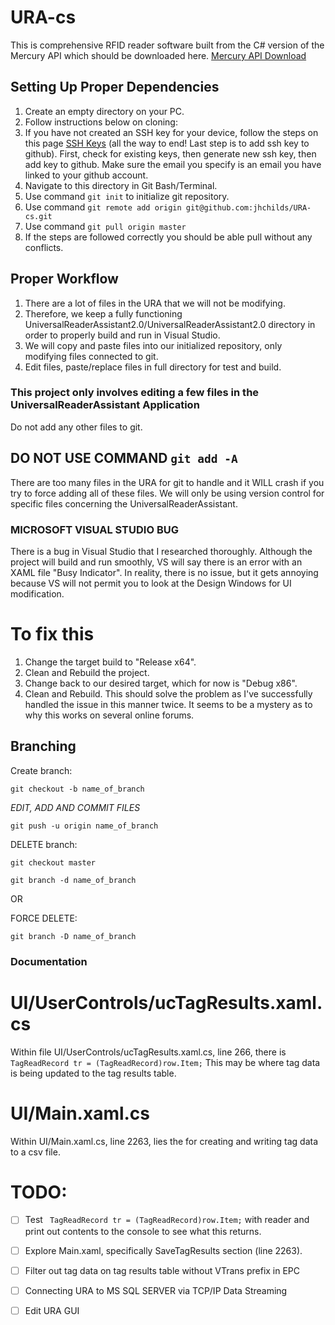 # URA-cs
This is comprehensive RFID reader software built from the C# version of the Mercury API which should be downloaded here. 
[Mercury API Download](https://www.jadaktech.com/documentation/rfid/mercuryapi/)
## Setting Up Proper Dependencies

1. Create an empty directory on your PC.
2. Follow instructions below on cloning:
3. If you have not created an SSH key for your device, follow the steps on this page [SSH Keys](https://help.github.com/articles/checking-for-existing-ssh-keys/) (all the way to end! Last step is to add ssh key to github). First, check for existing keys, then generate new ssh key, then add key to github. Make sure the email you specify is an email you have linked to your github account. 
4. Navigate to this directory in Git Bash/Terminal.
5. Use command `git init` to initialize git repository.
6. Use command `git remote add origin git@github.com:jhchilds/URA-cs.git` 
7. Use command `git pull origin master`
8. If the steps are followed correctly you should be able pull without any conflicts.

## Proper Workflow
1. There are a lot of files in the URA that we will not be modifying. 
2. Therefore, we keep a fully functioning UniversalReaderAssistant2.0/UniversalReaderAssistant2.0 directory in order to properly build and run in Visual Studio. 
3. We will copy and paste files into our initialized repository, only modifying files connected to git.
4. Edit files, paste/replace files in full directory for test and build. 


### This project only involves editing a few files in the UniversalReaderAssistant Application
Do not add any other files to git. 

## DO NOT USE COMMAND `git add -A` 
There are too many files in the URA for git to handle and it WILL crash if you try to force adding all of these files. We will only be using version control for specific files concerning the UniversalReaderAssistant. 

### MICROSOFT VISUAL STUDIO BUG 
There is a bug in Visual Studio that I researched thoroughly. Although the project will build and run smoothly, VS will say there is an error with an XAML file "Busy Indicator". In reality, there is no issue, but it gets annoying because VS will not permit you to look at the Design Windows for UI modification.
# To fix this
1. Change the target build to  "Release x64". 
2. Clean and Rebuild the project. 
3. Change back to our desired target, which for now is "Debug x86". 
4. Clean and Rebuild. 
This should solve the problem as I've successfully handled the issue in this manner twice. It seems to be a mystery as to why this works on several online forums.

## Branching

Create branch:
```
git checkout -b name_of_branch
```

*EDIT, ADD AND COMMIT FILES*
```
git push -u origin name_of_branch
```

DELETE branch:
```
git checkout master

git branch -d name_of_branch
```

OR 

FORCE DELETE:
```
git branch -D name_of_branch
```

### Documentation

# UI/UserControls/ucTagResults.xaml.cs
Within file UI/UserControls/ucTagResults.xaml.cs, line 266, there is `TagReadRecord tr = (TagReadRecord)row.Item;` This may be where tag data is being updated to the tag results table. 

# UI/Main.xaml.cs
Within UI/Main.xaml.cs, line 2263, lies the for creating and writing tag data to a csv file. 

# TODO:
- [ ] Test ` TagReadRecord tr = (TagReadRecord)row.Item;` with reader and print out contents to the console to see what this returns.

- [ ] Explore Main.xaml, specifically SaveTagResults section (line 2263). 

- [ ] Filter out tag data on tag results table without VTrans prefix in EPC

- [ ] Connecting URA to MS SQL SERVER via TCP/IP Data Streaming

- [ ] Edit URA GUI 






